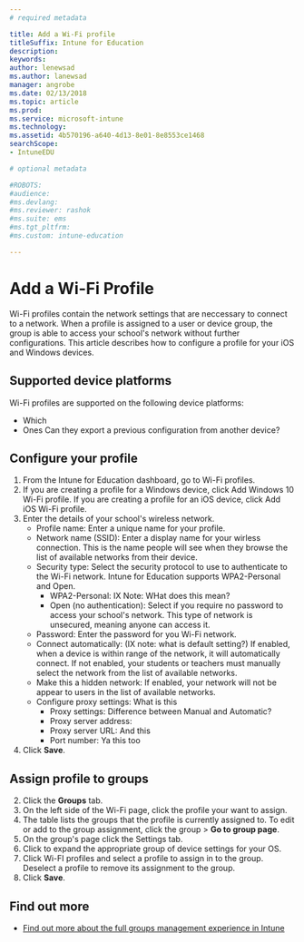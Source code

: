 ```yaml
---
# required metadata

title: Add a Wi-Fi profile
titleSuffix: Intune for Education
description: 
keywords:
author: lenewsad
ms.author: lanewsad
manager: angrobe
ms.date: 02/13/2018
ms.topic: article
ms.prod:
ms.service: microsoft-intune
ms.technology:
ms.assetid: 4b570196-a640-4d13-8e01-8e8553ce1468
searchScope:
- IntuneEDU

# optional metadata

#ROBOTS:
#audience:
#ms.devlang:
#ms.reviewer: rashok
#ms.suite: ems
#ms.tgt_pltfrm:
#ms.custom: intune-education

---
```


# Add a Wi-Fi Profile

Wi-Fi profiles contain the network settings that are neccessary to connect to a network. When a profile is assigned to a user or device group, the group is able to access your school's network without further configurations. This article describes how to configure a profile for your iOS and Windows devices.

## Supported device platforms
Wi-Fi profiles are supported on the following device platforms:
* Which
* Ones
Can they export a previous configuration from another device?

## Configure your profile
1. From the Intune for Education dashboard, go to Wi-Fi profiles.
2. If you are creating a profile for a Windows device, click Add Windows 10 Wi-Fi profile. If you are creating a profile for an iOS device, click Add iOS Wi-Fi profile. 
3. Enter the details of your school's wireless network.
    * Profile name: Enter a unique name for your profile.
    * Network name (SSID): Enter a display name for your wirless connection. This is the name people will see when they browse the list of available networks from their device.
    * Security type: Select the security protocol to use to authenticate to the Wi-Fi network. Intune for Education supports WPA2-Personal and Open.
        * WPA2-Personal: IX Note: WHat does this mean?
        * Open (no authentication): Select if you require no password to access your school's network. This type of network is unsecured, meaning anyone can access it.
    * Password: Enter the password for you Wi-Fi network. 
    * Connect automatically: (IX note: what is default setting?) If enabled, when a device is within range of the network, it will automatically connect. If not enabled, your students or teachers must manually select the network from the list of available networks.
    * Make this a hidden network: If enabled, your network will not be appear to users in the list of available networks.
    * Configure proxy settings:  What is this 
        * Proxy settings: Difference between Manual and Automatic?
        * Proxy server address:
        * Proxy server URL: And this
        * Port number: Ya this too
4. Click **Save**.

## Assign profile to groups
2. Click the **Groups** tab.
3. On the left side of the Wi-Fi page, click the profile your want to assign.
4. The table lists the groups that the profile is currently assigned to. To edit or add to the group assignment, click the group > **Go to group page**.
5. On the group's page click the Settings tab.
6. Click to expand the appropriate group of device settings for your OS.
7. Click Wi-FI profiles and select a profile to assign in to the group. Deselect a profile to remove its assignment to the group.
8. Click **Save**.

## Find out more
- [Find out more about the full groups management experience in Intune](https://docs.microsoft.com/intune/deploy-use/use-groups-to-manage-users-and-devices-with-microsoft-intune)
